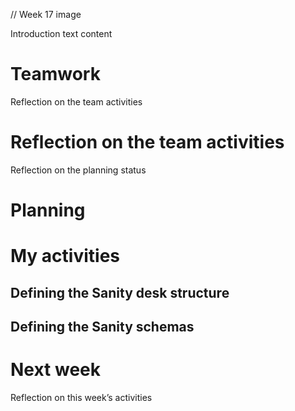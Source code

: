// Week 17 image

Introduction text content

# Teamwork

Reflection on the team activities

# Reflection on the team activities

Reflection on the planning status

# Planning

# My activities

## Defining the Sanity desk structure

## Defining the Sanity schemas

# Next week

Reflection on this week’s activities